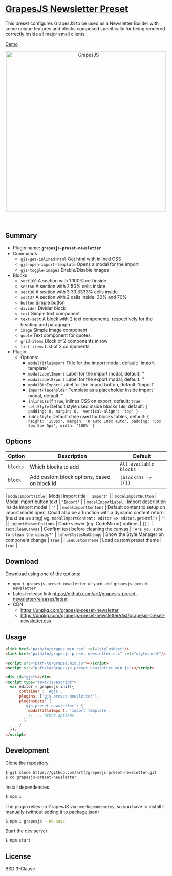 # [GrapesJS Newsletter Preset](http://grapesjs.com/demo-newsletter-editor.html)

This preset configures GrapesJS to be used as a Newsletter Builder with some unique features and blocks composed specifically for being rendered correctly inside all major email clients.

[Demo](http://grapesjs.com/demo-newsletter-editor.html)

<p align="center"><img src="http://grapesjs.com/img/grapesjs-preset-newsletter.jpg" alt="GrapesJS" width="500" align="center"/></p>
<br/>

## Summary

* Plugin name: **`grapesjs-preset-newsletter`**
* Commands
  - `gjs-get-inlined-html` Get html with inlined CSS
  - `gjs-open-import-template` Opens a modal for the import
  - `gjs-toggle-images` Enable/Disable images
* Blocks
  - `sect100` A section with 1 100% cell inside
  - `sect50` A section with 2 50% cells inside
  - `sect30` A section with 3 33.3333% cells inside
  - `sect37` A section with 2 cells inside: 30% and 70%
  - `button` Simple button
  - `divider` Divider block
  - `text` Simple text component
  - `text-sect` A block with 2 text components, respectively for the heading and paragraph
  - `image` Simple image component
  - `quote` Text component for quotes
  - `grid-items` Block of 2 components in row
  - `list-items` List of 2 components
* Plugin
  * Options:
    - `modalTitleImport` Title for the import modal, default: 'Import template'
    - `modalLabelImport` Label for the import modal, default: ''
    - `modalLabelExport` Label for the export modal, default: ''
    - `modalBtnImport` Label for the import button, default: 'Import'
    - `importPlaceholder` Template as a placeholder inside import modal, default: ''
    - `inlineCss` If `true`, inlines CSS on export, default: `true`
    - `cellStyle` Default style used inside blocks `td`s, default:
      `{
        padding: 0,
        margin: 0,
        'vertical-align': 'top'
      }`
    - `tableStyle` Default style used for blocks tables, default:
      `{
        height: '150px',
        margin: '0 auto 10px auto',
        padding: '5px 5px 5px 5px',
        width: '100%'
      }`


## Options

| Option | Description | Default |
| - | - | - |
| `blocks` | Which blocks to add | `All available blocks` |
|`block`| Add custom block options, based on block id|`(blockId) => ({})`|


| `modalImportTitle` | Modal import title | `'Import'` |
| `modalImportButton` | Modal import button text | `'Import'` |
| `modalImportLabel` | Import description inside import modal | `''` |
| `modalImportContent` | Default content to setup on import model open. Could also be a function with a dynamic content return (must be a string) eg. `modalImportContent: editor => editor.getHtml()` | `''` |
| `importViewerOptions` | Code viewer (eg. CodeMirror) options | `{}` |
| `textCleanCanvas` | Confirm text before cleaning the canvas | `'Are you sure to clean the canvas?'` |
| `showStylesOnChange` | Show the Style Manager on component change | `true` |
| `useCustomTheme` | Load custom preset theme | `true` |


## Download

Download using one of the options:

* `npm i grapesjs-preset-newsletter` or `yarn add grapesjs-preset-newsletter`
* Latest release link https://github.com/artf/grapesjs-preset-newsletter/releases/latest
* CDN
  * https://unpkg.com/grapesjs-preset-newsletter
  * https://unpkg.com/grapesjs-preset-newsletter/dist/grapesjs-preset-newsletter.css


## Usage

```html
<link href="path/to/grapes.min.css" rel="stylesheet"/>
<link href="path/to/grapesjs-preset-newsletter.css" rel="stylesheet"/>

<script src="path/to/grapes.min.js"></script>
<script src="path/to/grapesjs-preset-newsletter.min.js"></script>

<div id="gjs"></div>
<script type="text/javascript">
  var editor = grapesjs.init({
      container : '#gjs',
      plugins: ['gjs-preset-newsletter'],
      pluginsOpts: {
        'gjs-preset-newsletter': {
          modalTitleImport: 'Import template',
          // ... other options
        }
      }
  });
</script>
```


## Development

Clone the repository

```sh
$ git clone https://github.com/artf/grapesjs-preset-newsletter.git
$ cd grapesjs-preset-newsletter
```

Install dependencies

```sh
$ npm i
```

The plugin relies on GrapesJS via `peerDependencies`, so you have to install it manually (without adding it to package.json)

```sh
$ npm i grapesjs --no-save
```

Start the dev server

```sh
$ npm start
```


## License

BSD 3-Clause
